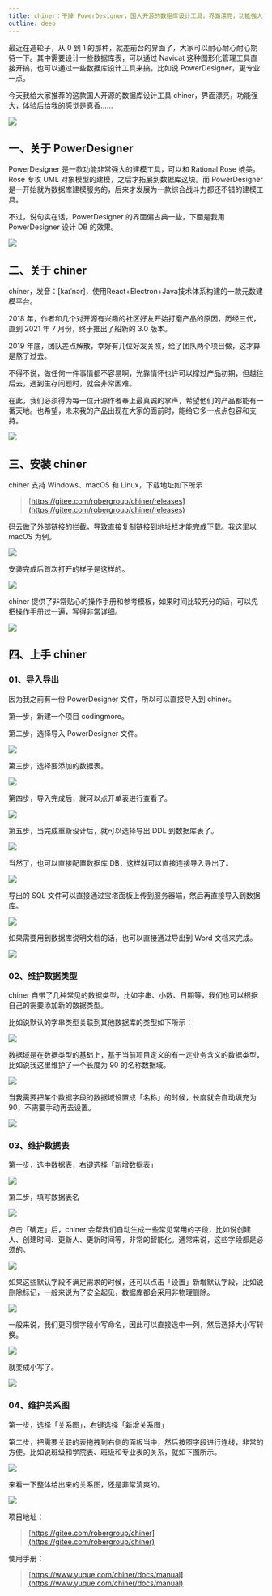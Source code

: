 ```yaml
---
title: chiner：干掉 PowerDesigner，国人开源的数据库设计工具，界面漂亮，功能强大
outline: deep
---
```


最近在造轮子，从 0 到 1 的那种，就差前台的界面了，大家可以耐心耐心耐心期待一下。其中需要设计一些数据库表，可以通过 Navicat 这种图形化管理工具直接开搞，也可以通过一些数据库设计工具来搞，比如说 PowerDesigner，更专业一点。

 今天我给大家推荐的这款国人开源的数据库设计工具 chiner，界面漂亮，功能强大，体验后给我的感觉是真香......

![](https://cdn.tobebetterjavaer.com/tobebetterjavaer/images/gongju/chiner-1.png)


## 一、关于 PowerDesigner

PowerDesigner 是一款功能非常强大的建模工具，可以和 Rational Rose 媲美。Rose 专攻 UML 对象模型的建模，之后才拓展到数据库这块。而 PowerDesigner 是一开始就为数据库建模服务的，后来才发展为一款综合战斗力都还不错的建模工具。

不过，说句实在话，PowerDesigner 的界面偏古典一些，下面是我用 PowerDesigner 设计 DB 的效果。

![](https://cdn.tobebetterjavaer.com/tobebetterjavaer/images/gongju/chiner-2.png)

## 二、关于 chiner

chiner，发音：[kaɪˈnər]，使用React+Electron+Java技术体系构建的一款元数建模平台。

2018 年，作者和几个对开源有兴趣的社区好友开始打磨产品的原因，历经三代，直到 2021 年 7 月份，终于推出了船新的 3.0 版本。

2019 年底，团队差点解散，幸好有几位好友关照，给了团队两个项目做，这才算是熬了过去。

不得不说，做任何一件事情都不容易啊，光靠情怀也许可以撑过产品初期，但越往后去，遇到生存问题时，就会非常困难。

在此，我们必须得为每一位开源作者奉上最真诚的掌声，希望他们的产品都能有一番天地。也希望，未来我的产品出现在大家的面前时，能给它多一点点包容和支持。

![](https://cdn.tobebetterjavaer.com/tobebetterjavaer/images/gongju/chiner-3.gif)

## 三、安装 chiner

chiner 支持 Windows、macOS 和 Linux，下载地址如下所示：

>[https://gitee.com/robergroup/chiner/releases](https://gitee.com/robergroup/chiner/releases)

码云做了外部链接的拦截，导致直接复制链接到地址栏才能完成下载。我这里以 macOS 为例。

![](https://cdn.tobebetterjavaer.com/tobebetterjavaer/images/gongju/chiner-4.png)

安装完成后首次打开的样子是这样的。

![](https://cdn.tobebetterjavaer.com/tobebetterjavaer/images/gongju/chiner-5.png)

chiner 提供了非常贴心的操作手册和参考模板，如果时间比较充分的话，可以先把操作手册过一遍，写得非常详细。

![](https://cdn.tobebetterjavaer.com/tobebetterjavaer/images/gongju/chiner-6.png)

## 四、上手 chiner

### **01、导入导出**

因为我之前有一份 PowerDesigner 文件，所以可以直接导入到 chiner。

第一步，新建一个项目 codingmore。

第二步，选择导入 PowerDesigner 文件。

![](https://cdn.tobebetterjavaer.com/tobebetterjavaer/images/gongju/chiner-7.png)

第三步，选择要添加的数据表。

![](https://cdn.tobebetterjavaer.com/tobebetterjavaer/images/gongju/chiner-8.png)

第四步，导入完成后，就可以点开单表进行查看了。

![](https://cdn.tobebetterjavaer.com/tobebetterjavaer/images/gongju/chiner-9.png)

第五步，当完成重新设计后，就可以选择导出 DDL 到数据库表了。

![](https://cdn.tobebetterjavaer.com/tobebetterjavaer/images/gongju/chiner-10.png)

当然了，也可以直接配置数据库 DB，这样就可以直接连接导入导出了。

![](https://cdn.tobebetterjavaer.com/tobebetterjavaer/images/gongju/chiner-11.png)

导出的 SQL 文件可以直接通过宝塔面板上传到服务器端，然后再直接导入到数据库。

![](https://cdn.tobebetterjavaer.com/tobebetterjavaer/images/gongju/chiner-12.png)

如果需要用到数据库说明文档的话，也可以直接通过导出到 Word 文档来完成。

![](https://cdn.tobebetterjavaer.com/tobebetterjavaer/images/gongju/chiner-13.png)

### **02、维护数据类型**

chiner 自带了几种常见的数据类型，比如字串、小数、日期等，我们也可以根据自己的需要添加新的数据类型。

比如说默认的字串类型关联到其他数据库的类型如下所示：

![](https://cdn.tobebetterjavaer.com/tobebetterjavaer/images/gongju/chiner-14.png)

数据域是在数据类型的基础上，基于当前项目定义的有一定业务含义的数据类型，比如说我这里维护了一个长度为 90 的名称数据域。

![](https://cdn.tobebetterjavaer.com/tobebetterjavaer/images/gongju/chiner-15.png)

当我需要把某个数据字段的数据域设置成「名称」的时候，长度就会自动填充为 90，不需要手动再去设置。

![](https://cdn.tobebetterjavaer.com/tobebetterjavaer/images/gongju/chiner-16.png)

### **03、维护数据表**

第一步，选中数据表，右键选择「新增数据表」

![](https://cdn.tobebetterjavaer.com/tobebetterjavaer/images/gongju/chiner-17.png)

第二步，填写数据表名

![](https://cdn.tobebetterjavaer.com/tobebetterjavaer/images/gongju/chiner-18.png)

点击「确定」后，chiner 会帮我们自动生成一些常见常用的字段，比如说创建人、创建时间、更新人、更新时间等，非常的智能化。通常来说，这些字段都是必须的。

![](https://cdn.tobebetterjavaer.com/tobebetterjavaer/images/gongju/chiner-19.png)

如果这些默认字段不满足需求的时候，还可以点击「设置」新增默认字段，比如说删除标记，一般来说为了安全起见，数据库都会采用非物理删除。

![](https://cdn.tobebetterjavaer.com/tobebetterjavaer/images/gongju/chiner-20.png)

一般来说，我们更习惯字段小写命名，因此可以直接选中一列，然后选择大小写转换。

![](https://cdn.tobebetterjavaer.com/tobebetterjavaer/images/gongju/chiner-21.png)

就变成小写了。

![](https://cdn.tobebetterjavaer.com/tobebetterjavaer/images/gongju/chiner-22.png)

### **04、维护关系图**

第一步，选择「关系图」，右键选择「新增关系图」

第二步，把需要关联的表拖拽到右侧的面板当中，然后按照字段进行连线，非常的方便。比如说班级和学院表、班级和专业表的关系，就如下图所示。

![](https://cdn.tobebetterjavaer.com/tobebetterjavaer/images/gongju/chiner-23.png)

来看一下整体给出来的关系图，还是非常清爽的。

![](https://cdn.tobebetterjavaer.com/tobebetterjavaer/images/gongju/chiner-24.png)


项目地址：
>[https://gitee.com/robergroup/chiner](https://gitee.com/robergroup/chiner)

使用手册：

>[https://www.yuque.com/chiner/docs/manual](https://www.yuque.com/chiner/docs/manual)

